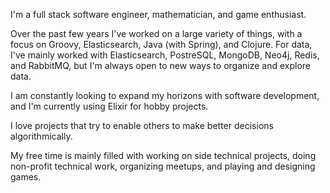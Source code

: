 I'm a full stack software engineer, mathematician, and game enthusiast.

Over the past few years I've worked on a large variety of things, with a focus on Groovy, Elasticsearch, Java (with Spring), and Clojure. For data, I've mainly worked with Elasticsearch, PostreSQL, MongoDB, Neo4j, Redis, and RabbitMQ, but I'm always open to new ways to organize and explore data.

I am constantly looking to expand my horizons with software development, and I'm currently using Elixir for hobby projects.

I love projects that try to enable others to make better decisions algorithmically.

My free time is mainly filled with working on side technical projects, doing non-profit technical work, organizing meetups, and playing and designing games.
